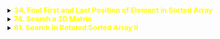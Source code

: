 
<details id="34. Find First and Last Position of Element in Sorted Array">
<summary> 
<span style="color:yellow;font-size:16px;font-weight:bold">34. Find First and Last Position of Element in Sorted Array 
</span>
</summary>

https://leetcode.com/problems/find-first-and-last-position-of-element-in-sorted-array/

Given an array of integers nums sorted in non-decreasing order, find the starting and ending position of a given target value.

If target is not found in the array, return [-1, -1].

You must write an algorithm with O(log n) runtime complexity.

 

Example 1:

Input: nums = [5,7,7,8,8,10], target = 8
Output: [3,4]
Example 2:

Input: nums = [5,7,7,8,8,10], target = 6
Output: [-1,-1]
Example 3:

Input: nums = [], target = 0
Output: [-1,-1]
 

Constraints:

0 <= nums.length <= 105
-109 <= nums[i] <= 109
nums is a non-decreasing array.
-109 <= target <= 109


```java

//Approach-1 (Using Two Custom Binary Search)
//T.C : O(nlogn)
class Solution {
    public int findFirstPosition(int[] nums, int target) {
        int l = 0, r = nums.length - 1;
        int result = -1;
        while (l <= r) {
            int mid = l + (r - l) / 2;
            if (nums[mid] == target) {
                result = mid; // possibly my answer
                r = mid - 1; // but lets look at left more
            } else if (nums[mid] > target) {
                r = mid - 1;
            } else {
                l = mid + 1;
            }
        }
        return result;
    }

    public int findLastPosition(int[] nums, int target) {
        int l = 0, r = nums.length - 1;
        int result = -1;
        while (l <= r) {
            int mid = l + (r - l) / 2;
            if (nums[mid] == target) {
                result = mid; // possibly my answer
                l = mid + 1; // but lets look at right more
            } else if (nums[mid] > target) {
                r = mid - 1;
            } else {
                l = mid + 1;
            }
        }
        return result;
    }

    public int[] searchRange(int[] nums, int target) {
        int firstPosition = findFirstPosition(nums, target);
        int lastPosition = findLastPosition(nums, target);
        return new int[]{firstPosition, lastPosition};
    }
}


//Approach-2 (Using Own written lower and upper bound in java)
//T.C : O(nlogn)
import java.util.Arrays;
import java.util.List;

class Solution {
    public int[] searchRange(int[] nums, int target) {
        int l = lowerBound(nums, target);
        int r = upperBound(nums, target);
        
        if (l == nums.length || nums[l] != target) {
            return new int[]{-1, -1};
        }
        
        return new int[]{l, r - 1};
    }
    
    private int lowerBound(int[] nums, int target) {
        int left = 0;
        int right = nums.length;
        
        while (left < right) {
            int mid = left + (right - left) / 2;
            if (nums[mid] < target) {
                left = mid + 1;
            } else {
                right = mid;
            }
        }
        
        return left;
    }
    
    private int upperBound(int[] nums, int target) {
        int left = 0;
        int right = nums.length;
        
        while (left < right) {
            int mid = left + (right - left) / 2;
            if (nums[mid] <= target) {
                left = mid + 1;
            } else {
                right = mid;
            }
        }
        
        return left;
    }
}
```

</details>


<details id="74. Search a 2D Matrix">
<summary> 
<span style="color:yellow;font-size:16px;font-weight:bold">74. Search a 2D Matrix 
</span>
</summary>

https://leetcode.com/problems/search-a-2d-matrix/description/

```java
//Approach-2 (Using Binary Search) O(log(m*n))
class Solution {
public:
    bool searchMatrix(vector<vector<int>>& matrix, int target) {
        int m = matrix.size();
        int n = matrix[0].size();
        
        int start = 0;
        int end   = m*n-1;
        
        while(start <= end) {
            int mid = start + (end-start)/2;
            
            int row = mid/n;
            int col = mid%n;
            
            if(matrix[row][col] > target) {
                end = mid-1;
            } else if(matrix[row][col] < target) {
                start = mid+1;
            } else {
                return true;
            }
        }
        
        return false;
        
    }
};

```

</details>

<details id="81. Search in Rotated Sorted Array II">
<summary> 
<span style="color:yellow;font-size:16px;font-weight:bold">81. Search in Rotated Sorted Array II 
</span>
</summary>

https://leetcode.com/problems/search-in-rotated-sorted-array-ii/description/

```java
class Solution {
    public boolean search(int[] nums, int target) {
        int pivit=findPivit(nums);
        if(binarySearch(nums, 0, pivit-1, target))return true;
        return binarySearch(nums, pivit, nums.length-1, target);
    }

    boolean binarySearch(int[] nums, int start, int end, int target){
        int l=start, r=end;

        while(l<=r){
            int mid=l+(r-l)/2;
            if(nums[mid]==target)return true;
            if(nums[mid]>target){
                r=mid-1;
            }else l=mid+1;
        }
        return false;
    }

    int findPivit(int[] nums){
        int l=0, r=nums.length-1;

        while(l<r){
            while(l<r && nums[l]==nums[l+1])l++;
            while(l<r && nums[r]==nums[r-1])r--;
            int mid=l+(r-l)/2;
            if(nums[mid]>nums[r])l=mid+1;
            else r=mid;
        }
        return r;
    }
}
```
</details>


<!-- <details id="1584. Min Cost to Connect All Points">
<summary> 
<span style="color:yellow;font-size:16px;font-weight:bold">1584. Min Cost to Connect All Points 
</span>
</summary>
</details> -->

<!-- <details id="1584. Min Cost to Connect All Points">
<summary> 
<span style="color:yellow;font-size:16px;font-weight:bold">1584. Min Cost to Connect All Points 
</span>
</summary>
</details> -->


<!-- <details id="1584. Min Cost to Connect All Points">
<summary> 
<span style="color:yellow;font-size:16px;font-weight:bold">1584. Min Cost to Connect All Points 
</span>
</summary>
</details> -->

<!-- <details id="1584. Min Cost to Connect All Points">
<summary> 
<span style="color:yellow;font-size:16px;font-weight:bold">1584. Min Cost to Connect All Points 
</span>
</summary>
</details> -->


<!-- <details id="1584. Min Cost to Connect All Points">
<summary> 
<span style="color:yellow;font-size:16px;font-weight:bold">1584. Min Cost to Connect All Points 
</span>
</summary>
</details> -->

<!-- <details id="1584. Min Cost to Connect All Points">
<summary> 
<span style="color:yellow;font-size:16px;font-weight:bold">1584. Min Cost to Connect All Points 
</span>
</summary>
</details> -->


<!-- <details id="1584. Min Cost to Connect All Points">
<summary> 
<span style="color:yellow;font-size:16px;font-weight:bold">1584. Min Cost to Connect All Points 
</span>
</summary>
</details> -->

<!-- <details id="1584. Min Cost to Connect All Points">
<summary> 
<span style="color:yellow;font-size:16px;font-weight:bold">1584. Min Cost to Connect All Points 
</span>
</summary>
</details> -->


<!-- <details id="1584. Min Cost to Connect All Points">
<summary> 
<span style="color:yellow;font-size:16px;font-weight:bold">1584. Min Cost to Connect All Points 
</span>
</summary>
</details> -->

<!-- <details id="1584. Min Cost to Connect All Points">
<summary> 
<span style="color:yellow;font-size:16px;font-weight:bold">1584. Min Cost to Connect All Points 
</span>
</summary>
</details> -->


<!-- <details id="1584. Min Cost to Connect All Points">
<summary> 
<span style="color:yellow;font-size:16px;font-weight:bold">1584. Min Cost to Connect All Points 
</span>
</summary>
</details> -->

<!-- <details id="1584. Min Cost to Connect All Points">
<summary> 
<span style="color:yellow;font-size:16px;font-weight:bold">1584. Min Cost to Connect All Points 
</span>
</summary>
</details> -->

